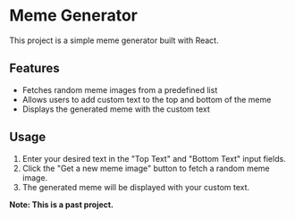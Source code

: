 # Meme Generator

This project is a simple meme generator built with React.

## Features

- Fetches random meme images from a predefined list
- Allows users to add custom text to the top and bottom of the meme
- Displays the generated meme with the custom text

## Usage

1. Enter your desired text in the "Top Text" and "Bottom Text" input fields.
2. Click the "Get a new meme image" button to fetch a random meme image.
3. The generated meme will be displayed with your custom text.

**Note: This is a past project.**

